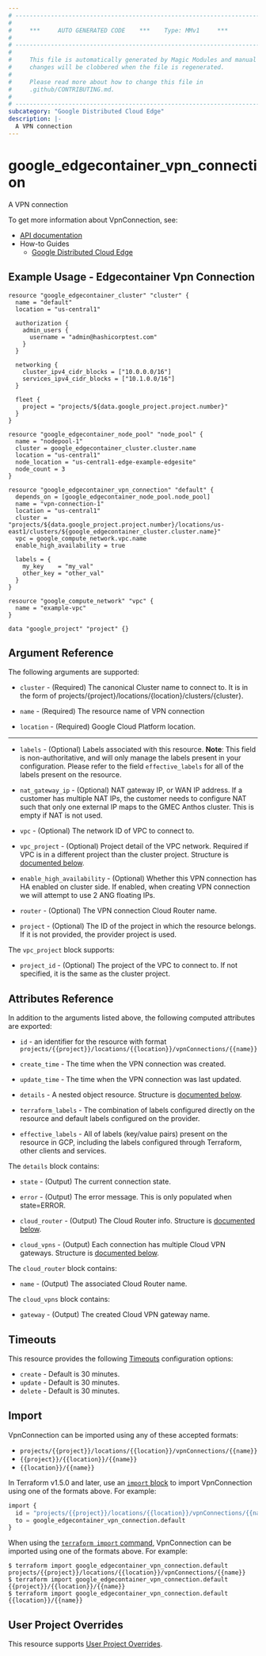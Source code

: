 ```yaml
---
# ----------------------------------------------------------------------------
#
#     ***     AUTO GENERATED CODE    ***    Type: MMv1     ***
#
# ----------------------------------------------------------------------------
#
#     This file is automatically generated by Magic Modules and manual
#     changes will be clobbered when the file is regenerated.
#
#     Please read more about how to change this file in
#     .github/CONTRIBUTING.md.
#
# ----------------------------------------------------------------------------
subcategory: "Google Distributed Cloud Edge"
description: |-
  A VPN connection
---
```


# google_edgecontainer_vpn_connection

A VPN connection


To get more information about VpnConnection, see:

* [API documentation](https://cloud.google.com/distributed-cloud/edge/latest/docs/reference/container/rest/v1/projects.locations.vpnConnections)
* How-to Guides
    * [Google Distributed Cloud Edge](https://cloud.google.com/distributed-cloud/edge/latest/docs)

## Example Usage - Edgecontainer Vpn Connection


```hcl
resource "google_edgecontainer_cluster" "cluster" {
  name = "default"
  location = "us-central1"

  authorization {
    admin_users {
      username = "admin@hashicorptest.com"
    }
  }

  networking {
    cluster_ipv4_cidr_blocks = ["10.0.0.0/16"]
    services_ipv4_cidr_blocks = ["10.1.0.0/16"]
  }

  fleet {
    project = "projects/${data.google_project.project.number}"
  }
}

resource "google_edgecontainer_node_pool" "node_pool" {
  name = "nodepool-1"
  cluster = google_edgecontainer_cluster.cluster.name
  location = "us-central1"
  node_location = "us-central1-edge-example-edgesite"
  node_count = 3
}

resource "google_edgecontainer_vpn_connection" "default" {
  depends_on = [google_edgecontainer_node_pool.node_pool]
  name = "vpn-connection-1"
  location = "us-central1"
  cluster = "projects/${data.google_project.project.number}/locations/us-east1/clusters/${google_edgecontainer_cluster.cluster.name}"
  vpc = google_compute_network.vpc.name
  enable_high_availability = true

  labels = {
    my_key    = "my_val"
    other_key = "other_val"
  }
}

resource "google_compute_network" "vpc" {
  name = "example-vpc"
}

data "google_project" "project" {}
```

## Argument Reference

The following arguments are supported:


* `cluster` -
  (Required)
  The canonical Cluster name to connect to. It is in the form of projects/{project}/locations/{location}/clusters/{cluster}.

* `name` -
  (Required)
  The resource name of VPN connection

* `location` -
  (Required)
  Google Cloud Platform location.


- - -


* `labels` -
  (Optional)
  Labels associated with this resource.
  **Note**: This field is non-authoritative, and will only manage the labels present in your configuration.
  Please refer to the field `effective_labels` for all of the labels present on the resource.

* `nat_gateway_ip` -
  (Optional)
  NAT gateway IP, or WAN IP address. If a customer has multiple NAT IPs, the customer needs to configure NAT such that only one external IP maps to the GMEC Anthos cluster.
  This is empty if NAT is not used.

* `vpc` -
  (Optional)
  The network ID of VPC to connect to.

* `vpc_project` -
  (Optional)
  Project detail of the VPC network. Required if VPC is in a different project than the cluster project.
  Structure is [documented below](#nested_vpc_project).

* `enable_high_availability` -
  (Optional)
  Whether this VPN connection has HA enabled on cluster side. If enabled, when creating VPN connection we will attempt to use 2 ANG floating IPs.

* `router` -
  (Optional)
  The VPN connection Cloud Router name.

* `project` - (Optional) The ID of the project in which the resource belongs.
    If it is not provided, the provider project is used.


<a name="nested_vpc_project"></a>The `vpc_project` block supports:

* `project_id` -
  (Optional)
  The project of the VPC to connect to. If not specified, it is the same as the cluster project.

## Attributes Reference

In addition to the arguments listed above, the following computed attributes are exported:

* `id` - an identifier for the resource with format `projects/{{project}}/locations/{{location}}/vpnConnections/{{name}}`

* `create_time` -
  The time when the VPN connection was created.

* `update_time` -
  The time when the VPN connection was last updated.

* `details` -
  A nested object resource.
  Structure is [documented below](#nested_details).

* `terraform_labels` -
  The combination of labels configured directly on the resource
   and default labels configured on the provider.

* `effective_labels` -
  All of labels (key/value pairs) present on the resource in GCP, including the labels configured through Terraform, other clients and services.


<a name="nested_details"></a>The `details` block contains:

* `state` -
  (Output)
  The current connection state.

* `error` -
  (Output)
  The error message. This is only populated when state=ERROR.

* `cloud_router` -
  (Output)
  The Cloud Router info.
  Structure is [documented below](#nested_cloud_router).

* `cloud_vpns` -
  (Output)
  Each connection has multiple Cloud VPN gateways.
  Structure is [documented below](#nested_cloud_vpns).


<a name="nested_cloud_router"></a>The `cloud_router` block contains:

* `name` -
  (Output)
  The associated Cloud Router name.

<a name="nested_cloud_vpns"></a>The `cloud_vpns` block contains:

* `gateway` -
  (Output)
  The created Cloud VPN gateway name.

## Timeouts

This resource provides the following
[Timeouts](https://developer.hashicorp.com/terraform/plugin/sdkv2/resources/retries-and-customizable-timeouts) configuration options:

- `create` - Default is 30 minutes.
- `update` - Default is 30 minutes.
- `delete` - Default is 30 minutes.

## Import


VpnConnection can be imported using any of these accepted formats:

* `projects/{{project}}/locations/{{location}}/vpnConnections/{{name}}`
* `{{project}}/{{location}}/{{name}}`
* `{{location}}/{{name}}`


In Terraform v1.5.0 and later, use an [`import` block](https://developer.hashicorp.com/terraform/language/import) to import VpnConnection using one of the formats above. For example:

```tf
import {
  id = "projects/{{project}}/locations/{{location}}/vpnConnections/{{name}}"
  to = google_edgecontainer_vpn_connection.default
}
```

When using the [`terraform import` command](https://developer.hashicorp.com/terraform/cli/commands/import), VpnConnection can be imported using one of the formats above. For example:

```
$ terraform import google_edgecontainer_vpn_connection.default projects/{{project}}/locations/{{location}}/vpnConnections/{{name}}
$ terraform import google_edgecontainer_vpn_connection.default {{project}}/{{location}}/{{name}}
$ terraform import google_edgecontainer_vpn_connection.default {{location}}/{{name}}
```

## User Project Overrides

This resource supports [User Project Overrides](https://registry.terraform.io/providers/hashicorp/google/latest/docs/guides/provider_reference#user_project_override).

